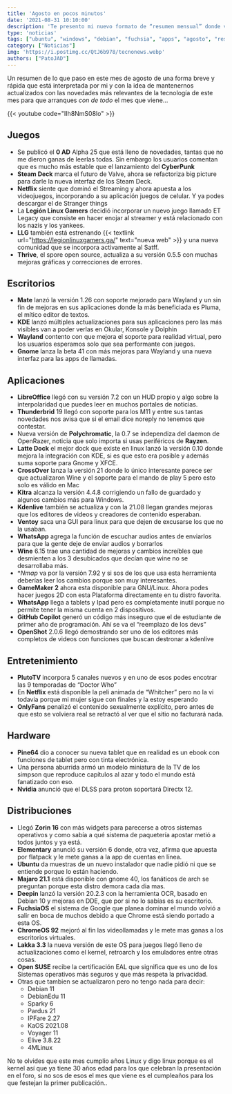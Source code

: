 ```yaml
---
title: 'Agosto en pocos minutos'
date: '2021-08-31 10:10:00'
description: 'Te presento mi nuevo formato de “resumen mensual” donde vamos a ver un pequeño resumen de lo que pasó en el mes de Agosto '
type: 'noticias'
tags: ["ubuntu", "windows", "debian", "fuchsia", "apps", "agosto", "resumen", "2021", "deepin", "manjaro", "pine", "onlyfans", "plutotv"]
category: ["Noticias"]
img: 'https://i.postimg.cc/QtJ6b978/tecnonews.webp'
authors: ["PatoJAD"]
---
```


Un resumen de lo que paso en este mes de agosto de una forma breve y rápida que está interpretada por mi y con la idea de mantenernos actualizados con las novedades más relevantes de la tecnología de este mes para que arranques *con de todo* el mes que viene…

{{< youtube code="IIh8NmS08lo" >}}

## Juegos

* Se publicó el **0 AD** Alpha 25 que está lleno de novedades, tantas que no me dieron ganas de leerlas todas. Sin embargo los usuarios comentan que es mucho más estable que el lanzamiento del **CyberPunk**
* **Steam Deck** marca el futuro de Valve, ahora se refactoriza big picture para darle la nueva interfaz de los Steam Deck.
* **Netflix** siente que dominó el Streaming y ahora apuesta a los videojuegos, incorporando a su aplicación juegos de celular. Y ya podes descargar el de Stranger things
* La **Legión Linux Gamers** decidió incorporar un nuevo juego llamado ET Legacy que consiste en hacer enojar al streamer y está relacionado con los nazis y los yankees.
* **LLG** también está estrenando {{< textlink url="https://legionlinuxgamers.ga/" text="nueva web" >}} y una nueva comunidad que se incorpora activamente al Satff.
* **Thrive**, el spore open source, actualiza a su versión 0.5.5 con muchas mejoras gráficas y correcciones de errores.


## Escritorios

* **Mate** lanzó la versión 1.26 con soporte mejorado para Wayland y un sin fin de mejoras en sus aplicaciones donde la más beneficiada es Pluma, el mítico editor de textos.
* **KDE** lanzó múltiples actualizaciones para sus aplicaciones pero las más visibles van a poder verlas en Okular, Konsole y Dolphin
* **Wayland** contento con que mejora el soporte para realidad virtual, pero los usuarios esperamos solo que sea performante con juegos.
* **Gnome** lanza la beta 41 con más mejoras para Wayland y una nueva interfaz para las apps de llamadas.


## Aplicaciones

* **LibreOffice** llegó con su versión 7.2 con un HUD propio y algo sobre la interpolaridad que puedes leer en muchos portales de noticias.
* **Thunderbrid** 19 llegó con soporte para los M11 y entre sus tantas novedades nos avisa que si el email dice noreply no tenemos que contestar.
* Nueva versión de **Polychromatic**, la 0.7 se independiza del daemon de OpenRazer, noticia que solo importa si usas periféricos de **Rayzen**.
* **Latte Dock** el mejor dock que existe en linux lanzó la versión 0.10 donde mejora la integración con KDE, si es que esto era posible y además suma soporte para Gnome y XFCE.
* **CrossOver** lanza la versión 21 donde lo único interesante parece ser que actualizaron Wine y el soporte para el mando de play 5 pero esto solo es válido en Mac
* **Kitra** alcanza la versión 4.4.8 corrigiendo un fallo de guardado y algunos cambios más para Windows.
* **Kdenlive** también se actualiza y con la 21.08 llegan grandes mejoras que los editores de videos y creadores de contenido esperaban.
* **Ventoy** saca una GUI para linux para que dejen de excusarse los que no la usaban.
* **WhatsApp** agrega la función de escuchar audios antes de enviarlos para que la gente deje de enviar audios y borrarlos
* **Wine** 6.15 trae una cantidad de mejoras y cambios increíbles que desmienten a los 3 desubicados que decían que wine no se desarrollaba más.
* **Nmap* va por la versión 7.92 y si sos de los que usa esta herramienta deberías leer los cambios porque son muy interesantes.
* **GameMaker 2** ahora esta disponible para GNU/Linux. Ahora podes hacer juegos 2D con esta Plataforma directamente en tu distro favorita.
* **WhatsApp** llega a tablets y Ipad pero es completamente inutil porque no permite tener la misma cuenta en 2 dispositivos.
* **GitHub Copilot** generó un código más inseguro que el de estudiante de primer año de programación. Ahí se va el “reemplazo de los devs”
* **OpenShot** 2.0.6 llegó demostrando ser uno de los editores más completos de videos con funciones que buscan destronar a kdenlive


## Entretenimiento

* **PlutoTV** incorpora 5 canales nuevos y en uno de esos podes encotrar las 9 temporadas de “Doctor Who”
* En **Netflix** está disponible la peli animada de “Whitcher” pero no la vi todavia porque mi mujer sigue con finales y la estoy esperando
* **OnlyFans** penalizó el contenido sexualmente explícito, pero antes de que esto se volviera real se retractó al ver que el sitio no facturará nada.


## Hardware

* **Pine64** dio a conocer su nueva tablet que en realidad es un ebook con funciones de tablet pero con tinta electrónica.
* Una persona aburrida armó un modelo miniatura de la TV de los simpson que reproduce capítulos al azar y todo el mundo está fanatizado con eso.
* **Nvidia** anunció que el DLSS para proton soportará Directx 12.


## Distribuciones

* Llegó **Zorin 16** con más widgets para parecerse a otros sistemas operativos y como sabía a qué sistema de paquetería apostar metió a todos juntos y ya está.
* **Elementary** anunció su versión 6 donde, otra vez, afirma que apuesta por flatpack y le mete ganas a la app de cuentas en línea.
* **Ubuntu** da muestras de un nuevo instalador que nadie pidió ni que se entiende porque lo están haciendo.
* **Majaro 21.1** está disponible con gnome 40, los fanáticos de arch se preguntan porque esta distro demora cada dia mas.
* **Deepin** lanzó la versión 20.2.3 con la herramienta OCR, basado en Debian 10 y mejoras en DDE, que por si no lo sabías es su escritorio.
* **FuchsiaOS** el sistema de Google que planea dominar el mundo volvió a salir en boca de muchos debido a que Chrome está siendo portado a esta OS.
* **ChromeOS 92** mejoró al fin las videollamadas y le mete mas ganas a los escritorios virtuales.
* **Lakka 3.3** la nueva versión de este OS para juegos llegó lleno de actualizaciones como el kernel, retroarch y los emuladores entre otras cosas.
* **Open SUSE** recibe la certificación EAL que significa que es uno de los Sistemas operativos más seguros y que más respeta la privacidad.
* Otras que tambien se actualizaron pero no tengo nada para decir:
    * Debian 11
    * DebianEdu 11
    * Sparky 6
    * Pardus 21
    * IPFare 2.27
    * KaOS 2021.08
    * Voyager 11
    * Elive 3.8.22
    * 4MLinux

No te olvides que este mes cumplio años Linux y digo linux porque es el kernel así que ya tiene 30 años edad para los que celebran la presentación en el foro, si no sos de esos el mes que viene es el cumpleaños para los que festejan la primer publicación..
